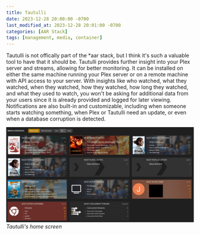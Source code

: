```yaml
---
title: Tautulli
date: 2023-12-28 20:00:00 -0700
last_modified_at: 2023-12-28 20:01:00 -0700
categories: [AAR Stack]
tags: [management, media, container]
---
```


Tautulli is not offically part of the *aar stack, but I think it's such a valuable tool to have that it should be. Tautulli provides further insight into your Plex server and streams, allowing for better monitoring. It can be installed on either the same machine running your Plex server or on a remote machine with API access to your server. With insights like who watched, what they watched, when they watched, how they watched, how long they watched, and what they used to watch, you won't be asking for additional data from your users since it is already provided and logged for later viewing. Notifications are also built-in and customizable, including when someone starts watching something, when Plex or Tautulli need an update, or even when a database corruption is detected.

![Tautulli home screen](/assets/img/tautulli.png)
_Tautulli's home screen_